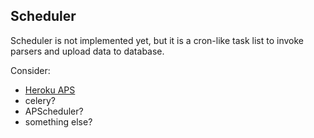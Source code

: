 Scheduler
---------

Scheduler is not implemented yet, but it is a cron-like task list to invoke parsers and upload data to database. 

Consider:
 - [Heroku APS](https://devcenter.heroku.com/articles/clock-processes-python)
 - celery?
 - APScheduler?
 - something else?

